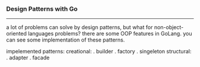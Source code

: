 ﻿### Design Patterns with Go
---
a lot of problems can solve by design patterns, but what for non-object-oriented languages problems?
there are some OOP features in GoLang. you can see some implementation of these patterns.

impelemented patterns:
  creational:
    . builder
    . factory
    . singeleton
  structural:
    . adapter
    . facade
    
